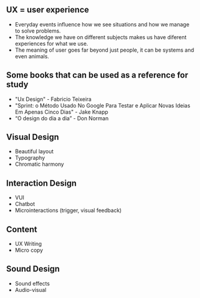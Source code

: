 ## UX = user experience
- Everyday events influence how we see situations and how we manage to solve problems.
- The knowledge we have on different subjects makes us have diferent experiences for what we use.
- The meaning of user goes far beyond just people, it can be systems and even animals.

## Some books that can be used as a reference for study
- "Ux Design" - Fabricio Teixeira
- "Sprint: o Método Usado No Google Para Testar e Aplicar Novas Ideias Em Apenas Cinco Dias" - Jake Knapp
- “O design do dia a dia” - Don Norman

## Visual Design
- Beautiful layout
- Typography
- Chromatic harmony

## Interaction Design
- VUI
- Chatbot
- Microinteractions (trigger, visual feedback)

## Content
- UX Writing
- Micro copy

## Sound Design
- Sound effects
- Audio-visual
